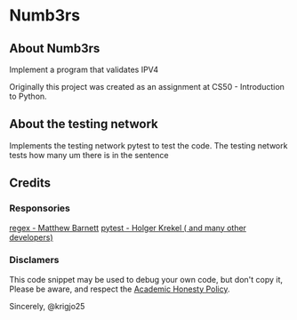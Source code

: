 # Numb3rs

## About Numb3rs

Implement a program that validates IPV4

Originally this project was created as an assignment at CS50 - Introduction to Python.

##  About the testing network

Implements the testing network pytest to test the code.
The testing network tests how many um there is in the sentence

##  Credits

### Responsories

[regex -  Matthew Barnett](https://github.com/mrabarnett/mrab-regex)
[pytest - Holger Krekel ( and many other developers)](https://github.com/pytest-dev/pytest)


###  Disclamers

This code snippet may be used to debug
your own code, but don't copy it,
Please be aware, and respect the [Academic Honesty Policy](https://cs50.harvard.edu/x/2023/honesty/).

Sincerely,
@krigjo25
